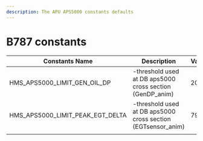 ```yaml
---
description: The APU APS5000 constants defaults
---
```


# B787 constants

| Constants Name                        | Description                                                   | Value |
| ------------------------------------- | ------------------------------------------------------------- | ----- |
| HMS\_APS5000\_LIMIT\_GEN\_OIL\_DP     |  -threshold used at DB aps5000 cross section (GenDP\_anim)    | 20    |
| HMS\_APS5000\_LIMIT\_PEAK\_EGT\_DELTA | -threshold used at DB aps5000 cross section (EGTsensor\_anim) | 79.5  |
|                                       |                                                               |       |
